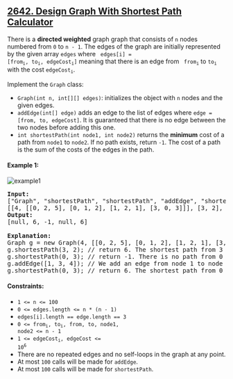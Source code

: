 ## [2642. Design Graph With Shortest Path Calculator](https://leetcode.com/problems/design-graph-with-shortest-path-calculator/)

There is a **directed weighted** graph graph that consists of `n` nodes numbered from `0` to `n - 1`. The edges of the
graph are initially represented by the given array `edges` where <code>
edges[i] = [from<sub>i</sub>, to<sub>i</sub>, edgeCost<sub>i</sub>]</code> meaning that there is an edge from <code>
from<sub>i</sub></code> to <code>to<sub>i</sub></code> with the cost <code>edgeCost<sub>i</sub></code>.

Implement the `Graph` class:

- `Graph(int n, int[][] edges)`: initializes the object with `n` nodes and the given edges.
- `addEdge(int[] edge)` adds an edge to the list of edges where `edge = [from, to, edgeCost]`. It is guaranteed that
  there is no edge between the two nodes before adding this one.
- `int shortestPath(int node1, int node2)` returns the **minimum** cost of a path from `node1` to `node2`. If no path
  exists, return `-1`. The cost of a path is the sum of the costs of the edges in the path.

#### Example 1:

![example1](https://assets.leetcode.com/uploads/2023/01/11/graph3drawio-2.png)
<pre>
<strong>Input:</strong>
["Graph", "shortestPath", "shortestPath", "addEdge", "shortestPath"]
[[4, [[0, 2, 5], [0, 1, 2], [1, 2, 1], [3, 0, 3]]], [3, 2], [0, 3], [[1, 3, 4]], [0, 3]]
<strong>Output:</strong>
[null, 6, -1, null, 6]

<strong>Explanation:</strong>
Graph g = new Graph(4, [[0, 2, 5], [0, 1, 2], [1, 2, 1], [3, 0, 3]]);
g.shortestPath(3, 2); // return 6. The shortest path from 3 to 2 in the first diagram above is 3 -> 0 -> 1 -> 2 with a total cost of 3 + 2 + 1 = 6.
g.shortestPath(0, 3); // return -1. There is no path from 0 to 3.
g.addEdge([1, 3, 4]); // We add an edge from node 1 to node 3, and we get the second diagram above.
g.shortestPath(0, 3); // return 6. The shortest path from 0 to 3 now is 0 -> 1 -> 3 with a total cost of 2 + 4 = 6.
</pre>

#### Constraints:

- <code>1 <= n <= 100</code>
- <code>0 <= edges.length <= n * (n - 1)</code>
- <code>edges[i].length == edge.length == 3</code>
- <code>0 <= from<sub>i</sub>, to<sub>i</sub>, from, to, node1, node2 <= n - 1</code>
- <code>1 <= edgeCost<sub>i</sub>, edgeCost <= 10<sup>6</sup></code>
- There are no repeated edges and no self-loops in the graph at any point.
- At most `100` calls will be made for `addEdge`.
- At most `100` calls will be made for `shortestPath`.
